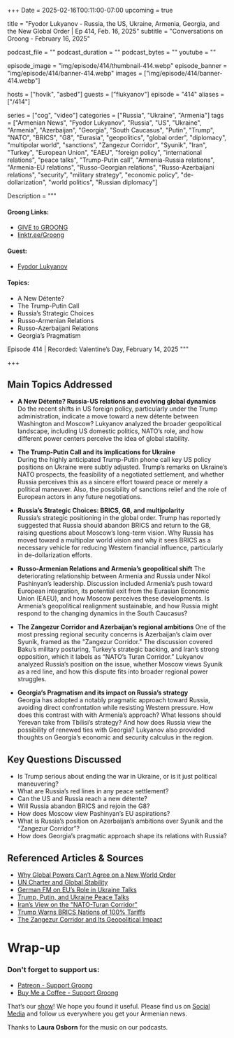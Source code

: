 +++
Date = 2025-02-16T00:11:00-07:00
upcoming = true

title = "Fyodor Lukyanov - Russia, the US, Ukraine, Armenia, Georgia, and the New Global Order | Ep 414, Feb. 16, 2025"
subtitle = "Conversations on Groong - February 16, 2025"

podcast_file = ""
podcast_duration = ""
podcast_bytes = ""
youtube = ""

episode_image = "img/episode/414/thumbnail-414.webp"
episode_banner = "img/episode/414/banner-414.webp"
images = ["img/episode/414/banner-414.webp"]

hosts = ["hovik", "asbed"]
guests = ["flukyanov"]
episode = "414"
aliases = ["/414"]

series = ["cog", "video"]
categories = ["Russia", "Ukraine", "Armenia"]
tags = ["Armenian News", "Fyodor Lukyanov", "Russia", "US", "Ukraine", "Armenia", "Azerbaijan", "Georgia", "South Caucasus", "Putin", "Trump", "NATO", "BRICS", "G8", "Eurasia", "geopolitics", "global order", "diplomacy", "multipolar world", "sanctions", "Zangezur Corridor", "Syunik", "Iran", "Turkey", "European Union", "EAEU", "foreign policy", "international relations", "peace talks", "Trump-Putin call", "Armenia-Russia relations", "Armenia-EU relations", "Russo-Georgian relations", "Russo-Azerbaijani relations", "security", "military strategy", "economic policy", "de-dollarization", "world politics", "Russian diplomacy"]

Description = """

#### Groong Links:
* [GIVE to GROONG](https://podcasts.groong.org/donate)
* [linktr.ee/Groong](https://linktr.ee/groong)

#### Guest:
* [Fyodor Lukyanov](/guest/flukyanov)

#### Topics:
* A New Détente?
* The Trump-Putin Call
* Russia’s Strategic Choices
* Russo-Armenian Relations
* Russo-Azerbaijani Relations
* Georgia’s Pragmatism


Episode 414 | Recorded: Valentine’s Day, February 14, 2025
"""

+++

## Main Topics Addressed  

- **A New Détente? Russia-US relations and evolving global dynamics**  
  Do the recent shifts in US foreign policy, particularly under the Trump administration, indicate a move toward a new détente between Washington and Moscow? Lukyanov analyzed the broader geopolitical landscape, including US domestic politics, NATO’s role, and how different power centers perceive the idea of global stability.  

- **The Trump-Putin Call and its implications for Ukraine**  
  During the highly anticipated Trump-Putin phone call key US policy positions on Ukraine were subtly adjusted. Trump’s remarks on Ukraine’s NATO prospects, the feasibility of a negotiated settlement, and whether Russia perceives this as a sincere effort toward peace or merely a political maneuver. Also,  the possibility of sanctions relief and the role of European actors in any future negotiations.  

- **Russia’s Strategic Choices: BRICS, G8, and multipolarity**  
  Russia’s strategic positioning in the global order. Trump has reportedly suggested that Russia should abandon BRICS and return to the G8, raising questions about Moscow’s long-term vision. Why Russia has moved toward a multipolar world vision and why it sees BRICS as a necessary vehicle for reducing Western financial influence, particularly in de-dollarization efforts.

- **Russo-Armenian Relations and Armenia’s geopolitical shift**
  The deteriorating relationship between Armenia and Russia under Nikol Pashinyan’s leadership. Discussion included Armenia’s push toward European integration, its potential exit from the Eurasian Economic Union (EAEU), and how Moscow perceives these developments. Is  Armenia’s geopolitical realignment sustainable, and how Russia might respond to the changing dynamics in the South Caucasus?

- **The Zangezur Corridor and Azerbaijan’s regional ambitions**
  One of the most pressing regional security concerns is Azerbaijan’s claim over Syunik, framed as the "Zangezur Corridor." The discussion covered Baku’s military posturing, Turkey’s strategic backing, and Iran’s strong opposition, which it labels as “NATO’s Turan Corridor.” Lukyanov analyzed Russia’s position on the issue, whether Moscow views Syunik as a red line, and how this dispute fits into broader regional power struggles.

- **Georgia’s Pragmatism and its impact on Russia’s strategy**  
  Georgia has adopted a notably pragmatic approach toward Russia, avoiding direct confrontation while resisting Western pressure. How does this contrast with with Armenia’s approach? What lessons should Yerevan take from Tbilisi’s strategy? And how does Russia view the possibility of renewed ties with Georgia? Lukyanov also provided thoughts on Georgia’s economic and security calculus in the region.  

## Key Questions Discussed  
- Is Trump serious about ending the war in Ukraine, or is it just political maneuvering?  
- What are Russia’s red lines in any peace settlement?  
- Can the US and Russia reach a new détente?  
- Will Russia abandon BRICS and rejoin the G8?  
- How does Moscow view Pashinyan’s EU aspirations?  
- What is Russia’s position on Azerbaijan’s ambitions over Syunik and the “Zangezur Corridor”?  
- How does Georgia’s pragmatic approach shape its relations with Russia?  

## Referenced Articles & Sources  
- [Why Global Powers Can’t Agree on a New World Order](https://eng.globalaffairs.ru/articles/new-world-order-lukyanov/)  
- [UN Charter and Global Stability](https://eng.globalaffairs.ru/articles/un-charter-lavrov/)  
- [German FM on EU’s Role in Ukraine Talks](https://www.reuters.com/world/europe/german-foreign-minister-europe-needs-be-involved-ukraine-talks-2025-02-13/)  
- [Trump, Putin, and Ukraine Peace Talks](https://www.independent.co.uk/news/uk/politics/ukraine-trump-putin-russia-peace-talks-b2697436.html)  
- [Iran’s View on the "NATO-Turan Corridor"](https://www.scfr.ir/en/300/30101/146069/conspiracy-of-creating-nato-turani-corridor-with-geopolitical-consequences-against-iran-russia-and-china/)  
- [Trump Warns BRICS Nations of 100% Tariffs](https://www.reuters.com/world/trump-warns-brics-nations-could-face-100-tariffs-2025-02-13/)  
- [The Zangezur Corridor and Its Geopolitical Impact](https://eng.globalaffairs.ru/articles/zangezur-corridor/)  



# Wrap-up

### **Don't forget to support us:**
* [Patreon - Support Groong](https://www.patreon.com/ann_groong)
* [Buy Me a Coffee - Support Groong](https://www.buymeacoffee.com/groong)


That’s our [show](https://podcasts.groong.org/)! We hope you found it useful. Please find us on [Social Media](https://linktr.ee/groong) and follow us everywhere you get your Armenian news.

Thanks to **Laura Osborn** for the music on our podcasts.
